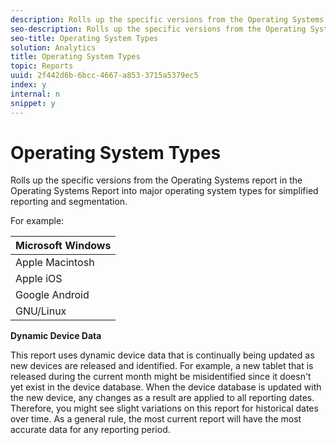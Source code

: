 ```yaml
---
description: Rolls up the specific versions from the Operating Systems report in the Operating Systems Report into major operating system types for simplified reporting and segmentation.
seo-description: Rolls up the specific versions from the Operating Systems report in the Operating Systems Report into major operating system types for simplified reporting and segmentation.
seo-title: Operating System Types
solution: Analytics
title: Operating System Types
topic: Reports
uuid: 2f442d6b-6bcc-4667-a853-3715a5379ec5
index: y
internal: n
snippet: y
---
```


# Operating System Types

Rolls up the specific versions from the Operating Systems report in the Operating Systems Report into major operating system types for simplified reporting and segmentation.

For example: 

|  Microsoft Windows  |
|---|
|  Apple Macintosh  |
|  Apple iOS  |
|  Google Android  |
|  GNU/Linux  |

**Dynamic Device Data**

This report uses dynamic device data that is continually being updated as new devices are released and identified. For example, a new tablet that is released during the current month might be misidentified since it doesn't yet exist in the device database. When the device database is updated with the new device, any changes as a result are applied to all reporting dates. Therefore, you might see slight variations on this report for historical dates over time. As a general rule, the most current report will have the most accurate data for any reporting period. 
